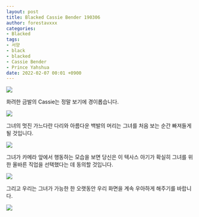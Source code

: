 ```yaml
---
layout: post
title: Blacked Cassie Bender 190306
author: forestavxxx
categories: 
- Blacked
tags:
- 서양
- black
- blacked
- Cassie Bender
- Prince Yahshua
date: 2022-02-07 00:01 +0900
---
```



![](https://raw.githubusercontent.com/forestavxxx/forestavxxx.github.io/main/_images/Cassie%20Bender/Cassie%20Bender1.jpg)


화려한 금발의 Cassie는 정말 보기에 경이롭습니다.


![](https://raw.githubusercontent.com/forestavxxx/forestavxxx.github.io/main/_images/Cassie%20Bender/Cassie%20Bender2.jpg)


그녀의 멋진 가느다란 다리와 아름다운 백발의 머리는 그녀를 처음 보는 순간 빠져들게 될 것입니다.


![](https://raw.githubusercontent.com/forestavxxx/forestavxxx.github.io/main/_images/Cassie%20Bender/Cassie%20Bender3.jpg)


그녀가 카메라 앞에서 행동하는 모습을 보면 당신은 이 텍사스 아기가 확실히 그녀를 위한 올바른 직업을 선택했다는 데 동의할 것입니다.


![](https://raw.githubusercontent.com/forestavxxx/forestavxxx.github.io/main/_images/Cassie%20Bender/Cassie%20Bender4.jpg)


그리고 우리는 그녀가 가능한 한 오랫동안 우리 화면을 계속 우아하게 해주기를 바랍니다.


![](https://raw.githubusercontent.com/forestavxxx/forestavxxx.github.io/main/_images/Cassie%20Bender/Cassie%20Bender5.jpg)
